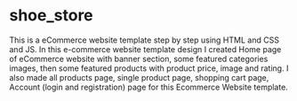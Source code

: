 # shoe_store
This is a eCommerce website template step by step using HTML and CSS and JS. In this e-commerce website template design I created Home page of eCommerce website with banner section, some featured categories images, then some featured products with product price, image and rating. I also made all products page, single product page, shopping cart page, Account (login and registration) page for this Ecommerce Website template.
